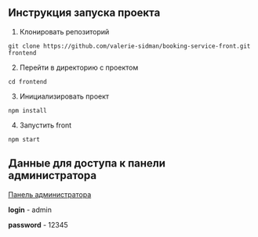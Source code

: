 ## Инструкция запуска проекта
1. Клонировать репозиторий
```
git clone https://github.com/valerie-sidman/booking-service-front.git frontend
```
2. Перейти в директорию с проектом
```
cd frontend
```
3. Инициализировать проект
```
npm install
```
4. Запустить front
```
npm start
```
## Данные для доступа к панели администратора
[Панель администратора](http://localhost:8000/admin)

**login** - admin

**password** - 12345
